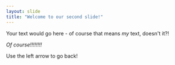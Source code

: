 ```yaml
---
layout: slide
title: "Welcome to our second slide!"
---
```

 Your text would go here - of course that means _my_ text, doesn't it?!

 *Of course!!!!!!!!*

 Use the left arrow to go back!
